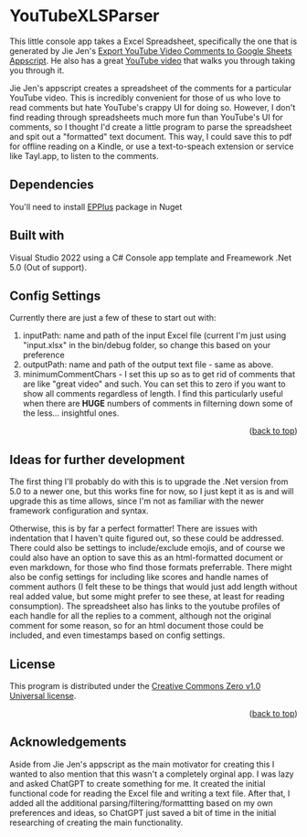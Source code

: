 # YouTubeXLSParser <a name="readme-top"></a>

This little console app takes a Excel Spreadsheet, specifically the one that is generated by Jie Jen's [Export YouTube Video Comments to Google Sheets Appscript](https://learndataanalysis.org/source-code-export-youtube-video-comments-to-google-sheets-appscript/). He also has a great [YouTube video](https://youtu.be/A_i8aXsyQec) that walks you through taking you through it.

Jie Jen's appscript creates a spreadsheet of the comments for a particular YouTube video. This is incredibly convenient for those of us who love to read comments but hate YouTube's crappy UI for doing so. However, I don't find reading through spreadsheets much more fun than YouTube's UI for comments, so I thought I'd create a little program to parse the spreadsheet and spit out a "formatted" text document. This way, I could save this to pdf for offline reading on a Kindle, or use a text-to-speach extension or service like Tayl.app, to listen to the comments.

## Dependencies

You'll need to install [EPPlus](https://epplussoftware.com) package in Nuget

## Built with

Visual Studio 2022 using a C# Console app template and Freamework .Net 5.0 (Out of support).

## Config Settings

Currently there are just a few of these to start out with:

1. inputPath: name and path of the input Excel file (current I'm just using "input.xlsx" in the bin/debug folder, so change this based on your preference
2. outputPath: name and path of the output text file - same as above.
3. minimumCommentChars - I set this up so as to get rid of comments that are like "great video" and such. You can set this to zero if you want to show all comments regardless of length. I find this particularly useful when there are **HUGE** numbers of comments in filterning down some of the less... insightful ones.

<p align="right">(<a href="#readme-top">back to top</a>)</p>

## Ideas for further development

The first thing I'll probably do with this is to upgrade the .Net version from 5.0 to a newer one, but this works fine for now, so I just kept it as is and will upgrade this as time allows, since I'm not as familiar with the newer framework configuration and syntax.

Otherwise, this is by far a perfect formatter! There are issues with indentation that I haven't quite figured out, so these could be addressed. There could also be settings to include/exclude emojis, and of course we could also have an option to save this as an html-formatted document or even markdown, for those who find those formats preferrable. There might also be config settings for including like scores and handle names of comment authors (I felt these to be things that would just add length without real added value, but some might prefer to see these, at least for reading consumption). The spreadsheet also has links to the youtube profiles of each handle for all the replies to a comment, although not the original comment for some reason, so for an html document those could be included, and even timestamps based on config settings.

## License

This program is distributed under the [Creative Commons Zero v1.0 Universal license](https://github.com/dvdmon/YouTubeXLSParser/blob/master/LICENSE.txt).

<p align="right">(<a href="#readme-top">back to top</a>)</p>

## Acknowledgements

Aside from Jie Jen's appscript as the main motivator for creating this I wanted to also mention that this wasn't a completely orginal app. I was lazy and asked ChatGPT to create something for me. It created the initial functional code for reading the Excel file and writing a text file. After that, I added all the additional parsing/filtering/formattting based on my own preferences and ideas, so ChatGPT just saved a bit of time in the initial researching of creating the main functionality.
